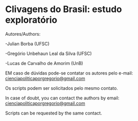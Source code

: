 # Clivagens do Brasil:  estudo exploratório

Autores/Authors:

-Julian Borba (UFSC)

-Gregório Unbehaun Leal da Silva (UFSC)

-Lucas de Carvalho de Amorim (UnB)

EM caso de dúvidas pode-se contatar os autores pelo e-mail: cienciapoliticaporgregorio@gmail.com

Os scripts podem ser solicitados pelo mesmo contato.

In case of doubt, you can contact the authors by email: cienciapoliticaporgregorio@gmail.com

Scripts can be requested by the same contact.
